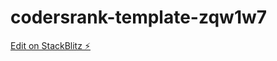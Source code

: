# codersrank-template-zqw1w7

[Edit on StackBlitz ⚡️](https://stackblitz.com/edit/codersrank-template-zqw1w7)